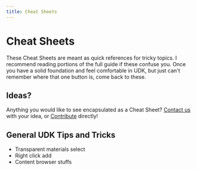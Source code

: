 ```yaml
---
title: Cheat Sheets
---
```

# Cheat Sheets

These Cheat Sheets are meant as quick references for tricky topics. I recommend reading portions of the full guide if these confuse you. Once you have a solid foundation and feel comfortable in UDK, but just can't remember where that one button is, come back to these.

## Ideas?

Anything you would like to see encapsulated as a Cheat Sheet? [Contact us](../more/contact) with your idea, or [Contribute](../more/contribute) directly!

## General UDK Tips and Tricks <Badge text="not finished" type="warning"/>

* Transparent materials select
* Right click add
* Content browser stuffs